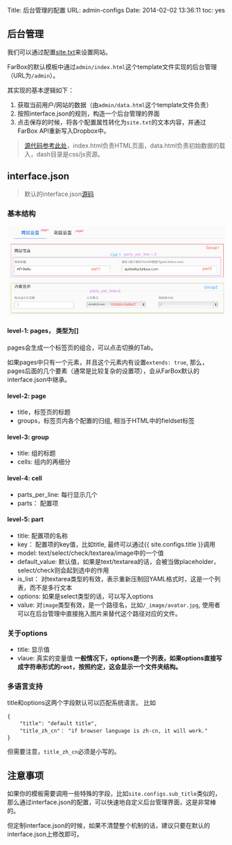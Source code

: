 Title: 后台管理的配置
URL: admin-configs
Date: 2014-02-02 13:36:11
toc: yes

## 后台管理

我们可以通过配置[site.txt](site-configs#item-3-2)来设置网站。

FarBox的默认模板中通过`admin/index.html`这个template文件实现的后台管理（URL为`/admin`）。

其实现的基本逻辑如下：

1. 获取当前用户/网站的数据（由`admin/data.html`这个template文件负责）
2. 按照interface.json的规则，构造一个后台管理的界面
3. 点击保存的时候，将各个配置属性转化为`site.txt`的文本内容，并通过FarBox API重新写入Dropbox中。

> [源代码参考此处](https://github.com/BuildFarBox/FarBox-Admin/tree/master/admin)，index.html负责HTML页面，data.html负责初始数据的载入，dash目录是css/js资源。

## interface.json

> 默认的interface.json[源码](https://github.com/BuildFarBox/default-template/blob/master/template/interface.json)

### 基本结构

![Image Title](/_image/configs/interface.png)

#### level-1: pages， 类型为[]
pages会生成一个标签页的组合，可以点击切换的Tab。

如果pages中只有一个元素，并且这个元素内有设置`extends: true`, 那么，pages后面的几个要素（通常是比较复杂的设置项），会从FarBox默认的interface.json中继承。

#### level-2: page
- title，标签页的标题
- groups，标签页内各个配置的归组, 相当于HTML中的fieldset标签

#### level-3: group
- title: 组的标题
- cells: 组内的再细分

#### level-4: cell
- parts_per_line: 每行显示几个
- parts： 配置项

#### level-5: part
- title: 配置项的名称
- key： 配置项的key值，比如title, 最终可以通过{{ site.configs.title }}调用
- model: text/select/check/textarea/image中的一个值
- default_value: 默认值，如果是text/textarea的话，会被当做placeholder，select/check则会起到选中的作用
- is_list： 对textarea类型的有效，表示重新压制回YAML格式时，这是一个列表，而不是多行文本
- options: 如果是select类型的话，可以写入options
- value: 对`image`类型有效，是一个路径名，比如`/_image/avatar.jpg`, 使用者可以在后台管理中直接拖入图片来替代这个路径对应的文件。

### 关于options
- title: 显示值
- vlaue: 真实的变量值
**一般情况下，options是一个列表，如果options直接写成字符串形式的`root`，按照约定，这会显示一个文件夹结构。**

### 多语言支持

title和options这两个字段默认可以匹配系统语言。
比如
```
{
    "title": "default title",
    "title_zh_cn"： "if browser language is zh-cn, it will work."
}
```
但需要注意，`title_zh_cn`必须是小写的。

## 注意事项
如果你的模板需要调用一些特殊的字段，比如`site.configs.sub_title`类似的，那么通过interface.json的配置，可以快速地自定义后台管理界面，这是非常棒的。

但定制interface.json的时候，如果不清楚整个机制的话，建议只要在默认的interface.json上修改即可。





